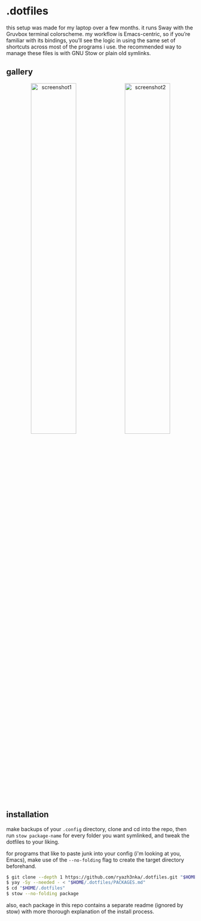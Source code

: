 # .dotfiles
this setup was made for my laptop over a few months. it runs Sway with the Gruvbox terminal colorscheme. my workflow is Emacs-centric, so if you’re familiar with its bindings, you’ll see the logic in using the same set of shortcuts across most of the programs i use. the recommended way to manage these files is with GNU Stow or plain old symlinks.

## gallery
<p align="center">
    <img src="https://github.com/user-attachments/assets/3d929b02-190f-4860-92eb-2dcf07de4243" alt="screenshot1" width="49%">
    <img src="https://github.com/user-attachments/assets/93df3c00-65bd-4d95-bb7c-ec59b10fc25c" alt="screenshot2" width="49%">
</p>

## installation
make backups of your `.config` directory, clone and cd into the repo, then run `stow package-name` for every folder you want symlinked, and tweak the dotfiles to your liking.

for programs that like to paste junk into your config (i'm looking at you, Emacs), make use of the `--no-folding` flag to create the target directory beforehand.
```zsh
$ git clone --depth 1 https://github.com/ryazh3nka/.dotfiles.git "$HOME/.dotfiles"
$ yay -Sy --needed - < "$HOME/.dotfiles/PACKAGES.md"
$ cd "$HOME/.dotfiles"
$ stow --no-folding package
```
also, each package in this repo contains a separate readme (ignored by stow) with more thorough explanation of the install process.
